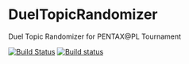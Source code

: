 # DuelTopicRandomizer
Duel Topic Randomizer for PENTAX@PL Tournament

[![Build Status](https://travis-ci.org/tzdybal/DuelTopicRandomizer.svg?branch=master)](https://travis-ci.org/tzdybal/DuelTopicRandomizer) [![Build status](https://ci.appveyor.com/api/projects/status/sup44fj67ba2ns0b?svg=true)](https://ci.appveyor.com/project/tzdybal/dueltopicrandomizer)
